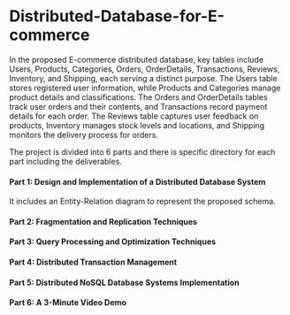 # Distributed-Database-for-E-commerce

In the proposed E-commerce distributed database, key tables
include Users, Products, Categories, Orders, OrderDetails,
Transactions, Reviews, Inventory, and Shipping, each serving a
distinct purpose. The Users table stores registered user information,
while Products and Categories manage product details and
classifications. The Orders and OrderDetails tables track user
orders and their contents, and Transactions record payment details
for each order. The Reviews table captures user feedback on
products, Inventory manages stock levels and locations, and
Shipping monitors the delivery process for orders. 

The project is divided into 6 parts and there is specific directory for each part including the deliverables.

#### Part 1: Design and Implementation of a Distributed Database System 

It includes an Entity-Relation diagram to represent the proposed schema.

#### Part 2: Fragmentation and Replication Techniques

#### Part 3: Query Processing and Optimization Techniques

#### Part 4: Distributed Transaction Management

#### Part 5: Distributed NoSQL Database Systems Implementation

#### Part 6: A 3-Minute Video Demo

